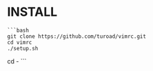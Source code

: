 INSTALL
=====
	```bash
	git clone https://github.com/turoad/vimrc.git
	cd vimrc
	./setup.sh
  cd -
	```
